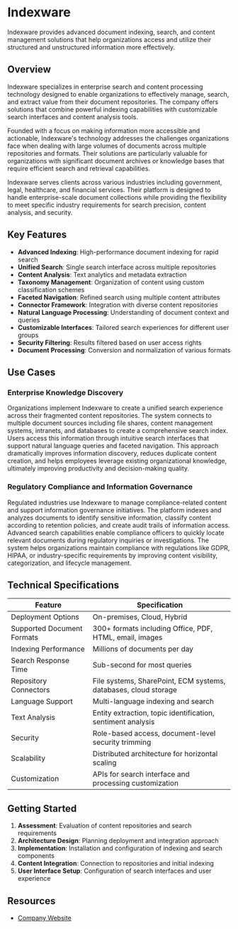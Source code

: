 # Indexware

Indexware provides advanced document indexing, search, and content management solutions that help organizations access and utilize their structured and unstructured information more effectively.

## Overview

Indexware specializes in enterprise search and content processing technology designed to enable organizations to effectively manage, search, and extract value from their document repositories. The company offers solutions that combine powerful indexing capabilities with customizable search interfaces and content analysis tools.

Founded with a focus on making information more accessible and actionable, Indexware's technology addresses the challenges organizations face when dealing with large volumes of documents across multiple repositories and formats. Their solutions are particularly valuable for organizations with significant document archives or knowledge bases that require efficient search and retrieval capabilities.

Indexware serves clients across various industries including government, legal, healthcare, and financial services. Their platform is designed to handle enterprise-scale document collections while providing the flexibility to meet specific industry requirements for search precision, content analysis, and security.

## Key Features

- **Advanced Indexing**: High-performance document indexing for rapid search
- **Unified Search**: Single search interface across multiple repositories
- **Content Analysis**: Text analytics and metadata extraction
- **Taxonomy Management**: Organization of content using custom classification schemes
- **Faceted Navigation**: Refined search using multiple content attributes
- **Connector Framework**: Integration with diverse content repositories
- **Natural Language Processing**: Understanding of document context and queries
- **Customizable Interfaces**: Tailored search experiences for different user groups
- **Security Filtering**: Results filtered based on user access rights
- **Document Processing**: Conversion and normalization of various formats

## Use Cases

### Enterprise Knowledge Discovery

Organizations implement Indexware to create a unified search experience across their fragmented content repositories. The system connects to multiple document sources including file shares, content management systems, intranets, and databases to create a comprehensive search index. Users access this information through intuitive search interfaces that support natural language queries and faceted navigation. This approach dramatically improves information discovery, reduces duplicate content creation, and helps employees leverage existing organizational knowledge, ultimately improving productivity and decision-making quality.

### Regulatory Compliance and Information Governance

Regulated industries use Indexware to manage compliance-related content and support information governance initiatives. The platform indexes and analyzes documents to identify sensitive information, classify content according to retention policies, and create audit trails of information access. Advanced search capabilities enable compliance officers to quickly locate relevant documents during regulatory inquiries or investigations. The system helps organizations maintain compliance with regulations like GDPR, HIPAA, or industry-specific requirements by improving content visibility, categorization, and lifecycle management.

## Technical Specifications

| Feature | Specification |
|---------|---------------|
| Deployment Options | On-premises, Cloud, Hybrid |
| Supported Document Formats | 300+ formats including Office, PDF, HTML, email, images |
| Indexing Performance | Millions of documents per day |
| Search Response Time | Sub-second for most queries |
| Repository Connectors | File systems, SharePoint, ECM systems, databases, cloud storage |
| Language Support | Multi-language indexing and search |
| Text Analysis | Entity extraction, topic identification, sentiment analysis |
| Security | Role-based access, document-level security trimming |
| Scalability | Distributed architecture for horizontal scaling |
| Customization | APIs for search interface and processing customization |

## Getting Started

1. **Assessment**: Evaluation of content repositories and search requirements
2. **Architecture Design**: Planning deployment and integration approach
3. **Implementation**: Installation and configuration of indexing and search components
4. **Content Integration**: Connection to repositories and initial indexing
5. **User Interface Setup**: Configuration of search interfaces and user experience

## Resources

- [Company Website](https://www.indexware.com/)
